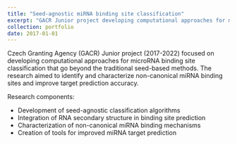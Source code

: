 ```yaml
---
title: "Seed-agnostic miRNA binding site classification"
excerpt: "GACR Junior project developing computational approaches for miRNA binding site classification."
collection: portfolio
date: 2017-01-01
---
```


Czech Granting Agency (GACR) Junior project (2017-2022) focused on developing computational approaches for microRNA binding site classification that go beyond the traditional seed-based methods. The research aimed to identify and characterize non-canonical miRNA binding sites and improve target prediction accuracy.

Research components:
- Development of seed-agnostic classification algorithms
- Integration of RNA secondary structure in binding site prediction
- Characterization of non-canonical miRNA binding mechanisms
- Creation of tools for improved miRNA target prediction
